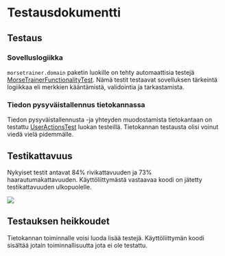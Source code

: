 # Testausdokumentti
## Testaus
### Sovelluslogiikka
````morsetrainer.domain```` paketin luokille on tehty automaattisia testejä [MorseTrainerFunctionalityTest](https://github.com/hanrastic/ot-harjoitustyo/blob/main/MorseTrainer/src/test/java/MorseTrainerFunctionalityTest.java). Nämä testit testaavat sovelluksen tärkeintä logiikkaa eli merkkien kääntämistä, validointia ja tarkastamista.

### Tiedon pysyväistallennus tietokannassa
Tiedon pysyväistallennusta -ja yhteyden muodostamista tietokantaan on testattu [UserActionsTest](https://github.com/hanrastic/ot-harjoitustyo/blob/main/MorseTrainer/src/test/java/UserActionsTest.java) luokan testeillä. Tietokannan testausta olisi voinut viedä vielä pidemmälle.

## Testikattavuus
Nykyiset testit antavat 84% rivikattavuuden ja 73% haarautumakattavuuden. Käyttöliittymästä vastaavaa koodi on jätetty testikattavuuden ulkopuolelle.

<img src="https://user-images.githubusercontent.com/70371501/102016333-1948e480-3d69-11eb-8e85-8eec4a8be36d.png" widht=700>

## Testauksen heikkoudet
Tietokannan toiminnalle voisi luoda lisää testejä. Käyttöliittymän koodi sisältää jotain toiminnallisuutta jota ei ole testattu.

